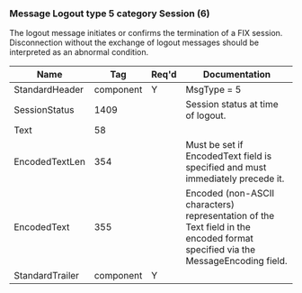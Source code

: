### Message Logout type 5 category Session (6)

The logout message initiates or confirms the termination of a FIX session. Disconnection without the exchange of logout messages should be interpreted as an abnormal condition.

| Name            | Tag       | Req'd | Documentation                                                                                                                  |
|-----------------|-----------|----------|-------------------------------------------------------------------------------------------------------------------------------|
| StandardHeader  | component |   Y   | MsgType = 5                                                                                                                    |
| SessionStatus   | 1409      |       | Session status at time of logout.                                                                                              |
| Text            | 58        |       |                                                                                                                                |
| EncodedTextLen  | 354       |       | Must be set if EncodedText field is specified and must immediately precede it.                                                 |
| EncodedText     | 355       |       | Encoded (non-ASCII characters) representation of the Text field in the encoded format specified via the MessageEncoding field. |
| StandardTrailer | component |   Y   |                                                                                                                                |

